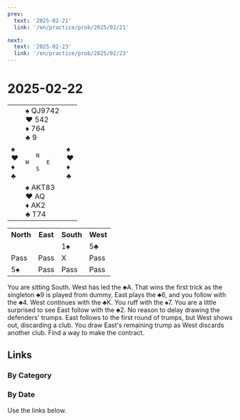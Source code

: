 ```yaml
---
prev:
  text: '2025-02-21'
  link: '/en/practice/prob/2025/02/21'

next:
  text: '2025-02-23'
  link: '/en/practice/prob/2025/02/23'
---
```


# 2025-02-22

<table class="deal">
	<tr>
		<td></td>
		<td>♠ QJ9742<br>♥ 542<br>♦ 764<br>♣ 9</td>
		<td></td>
	</tr>
	<tr>
		<td>♠ <br>♥ <br>♦ <br>♣ </td>
		<td><pre>   N<br>W     E<br>   S</pre></td>
		<td>♠ <br>♥ <br>♦ <br>♣ </td>
	</tr>
	<tr>
		<td></td>
		<td>♠ AKT83<br>♥ AQ<br>♦ AK2<br>♣ T74</td>
		<td></td>
	</tr>
</table>

<table class="auction">
	<tr>
		<th>North</th>
		<th>East</th>
		<th>South</th>
		<th>West</th>
	</tr>
	<tr>
		<td></td>
		<td></td>
		<td>1♠</td>
		<td>5♣</td>
	</tr>
	<tr>
		<td>Pass</td>
		<td>Pass</td>
		<td>X</td>
		<td>Pass</td>
	</tr>
	<tr>
		<td>5♠</td>
		<td>Pass</td>
		<td>Pass</td>
		<td>Pass</td>
	</tr>
</table>

You are sitting South. West has led the ♣A. That wins the first trick as the singleton ♣9 is played from dummy, East plays the ♣6, and you follow with the ♣4. West continues with the ♣K. You ruff with the ♠7. You are a little surprised to see East follow with the ♣2. No reason to delay drawing the defenders' trumps. East follows to the first round of trumps, but West shows out, discarding a club. You draw East's remaining trump as West discards another club. Find a way to make the contract.

## Links

[<Badge type="tip" text="Check Solution"/>](/en/learning/prob/2025/02/22)

### By Category

[<Badge type="tip" text="<--"/>](/en/practice/prob/2025/02/21)
[<Badge type="tip" text="Calendar"/>](/en/practice/calendar/2025/02)
[<Badge type="tip" text="-->"/>](/en/practice/prob/2025/02/24)

### By Date

Use the links below.